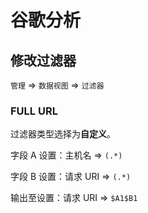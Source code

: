 # 谷歌分析

## 修改过滤器

`管理` => `数据视图` => `过滤器`

### FULL URL

过滤器类型选择为**自定义**。

字段 A 设置：主机名 => `(.*)`

字段 B 设置：请求 URI => `(.*)`

输出至设置：请求 URI => `$A1$B1`
